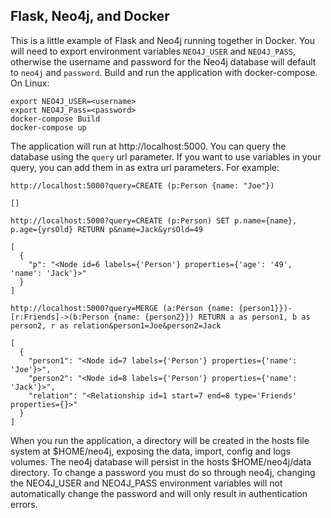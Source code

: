 ## Flask, Neo4j, and Docker

This is a little example of Flask and Neo4j running together in Docker. You will need to export environment variables `NEO4J_USER` and `NEO4J_PASS`, otherwise the username and password for the Neo4j database will default to `neo4j` and `password`. Build and run the application with docker-compose. On Linux:

```
export NEO4J_USER=<username>
export NEO4J_Pass=<password>
docker-compose Build
docker-compose up
```

The application will run at http://localhost:5000. You can query the database using the `query` url parameter. If you want to use variables in your query, you can add them in as extra url parameters. For example:

`http://localhost:5000?query=CREATE (p:Person {name: "Joe"})`
```
[]
```

`http://localhost:5000?query=CREATE (p:Person) SET p.name={name}, p.age={yrsOld} RETURN p&name=Jack&yrsOld=49`
```
[
  {
    "p": "<Node id=6 labels={'Person'} properties={'age': '49', 'name': 'Jack'}>"
  }
]
```

`http://localhost:5000?query=MERGE (a:Person {name: {person1}})-[r:Friends]->(b:Person {name: {person2}}) RETURN a as person1, b as person2, r as relation&person1=Joe&person2=Jack`

```
[
  {
    "person1": "<Node id=7 labels={'Person'} properties={'name': 'Joe'}>",
    "person2": "<Node id=8 labels={'Person'} properties={'name': 'Jack'}>",
    "relation": "<Relationship id=1 start=7 end=8 type='Friends' properties={}>"
  }
]
```

When you run the application, a directory will be created in the hosts file system at $HOME/neo4j, exposing the data, import, config and logs volumes. The neo4j database will persist in the hosts $HOME/neo4j/data directory. To change a password you must do so through neo4j, changing the NEO4J_USER and NEO4J_PASS environment variables will not automatically change the password and will only result in authentication errors.
